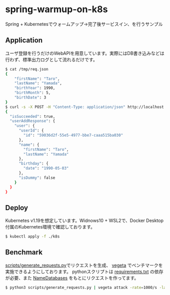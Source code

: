 # spring-warmup-on-k8s

Spring + Kubernetesでウォームアップ→完了後サービスイン、を行うサンプル

## Application

ユーザ登録を行うだけのWebAPIを用意しています。実際にはDB書き込みなどは行わず、標準出力ログとして流れるだけです。

```bash
$ cat /tmp/req.json
{
    "firstName": "Taro",
    "lastName": "Yamada",
    "birthYear": 1990,
    "birthMonth": 5,
    "birthDate": 3
}
$ curl -s -X POST -H "Content-Type: application/json" http://localhost:30080/api/users -d @/tmp/req.json | jq .
{
  "isSucceeded": true,
  "userAddResponse": {
    "user": {
      "userId": {
        "id": "59036d2f-55e5-4977-bbe7-caaa515ba030"
      },
      "name": {
        "firstName": "Taro",
        "lastName": "Yamada"
      },
      "birthday": {
        "date": "1990-05-03"
      },
      "isDummy": false
    }
  }
}
```

## Deploy

Kubernetes v1.19を想定しています。Widnows10 + WSL2で、Docker Desktop付属のKubernetes環境で確認しております。

```bash
$ kubectl apply -f ./k8s
```

## Benchmark

[scripts/generate_requests.py](scripts/generate_requests.py)でリクエストを生成、 [vegeta](https://github.com/tsenart/vegeta)
でベンチマークを実施できるようにしております。 pythonスクリプトは [requirements.txt](scripts/requirements.txt)
の依存が必要、また [NameDatabases](https://github.com/smashew/NameDatabases) をもとにリクエストを作ってます。

```bash
$ python3 scripts/generate_requests.py | vegeta attack -rate=1000/s -lazy -format=json -duration=60s > /tmp/result.bin
```